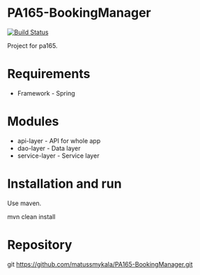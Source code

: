 # PA165-BookingManager
[![Build Status](https://travis-ci.org/matussmykala/PA165-BookingManager.svg?branch=master)](https://travis-ci.org/matussmykala/PA165-BookingManager)

Project for pa165.

# Requirements

- Framework - Spring
 
# Modules

- api-layer	- API for whole app
- dao-layer	- Data layer
- service-layer - Service layer

# Installation and run

Use maven.

mvn clean install

# Repository

git https://github.com/matussmykala/PA165-BookingManager.git
